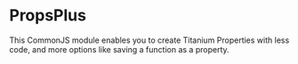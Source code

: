 PropsPlus
=========

This CommonJS module enables you to create Titanium Properties with less code, and more options like saving a function as a property.
